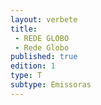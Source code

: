 ```yaml
---
layout: verbete
title:
 - REDE GLOBO
 - Rede Globo
published: true
edition: 1  
type: T
subtype: Emissoras
---
```


